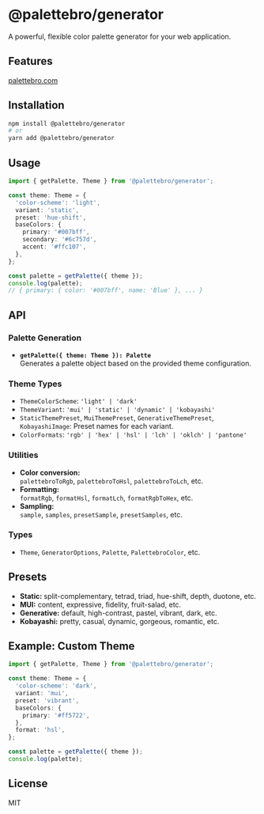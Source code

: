 # @palettebro/generator

A powerful, flexible color palette generator for your web application.

## Features

[palettebro.com](https://palettebro.com)

## Installation

```bash
npm install @palettebro/generator
# or
yarn add @palettebro/generator
```

## Usage

```ts
import { getPalette, Theme } from '@palettebro/generator';

const theme: Theme = {
  'color-scheme': 'light',
  variant: 'static',
  preset: 'hue-shift',
  baseColors: {
    primary: '#007bff',
    secondary: '#6c757d',
    accent: '#ffc107',
  },
};

const palette = getPalette({ theme });
console.log(palette);
// { primary: { color: '#007bff', name: 'Blue' }, ... }
```

## API

### Palette Generation

- **`getPalette({ theme: Theme }): Palette`**  
  Generates a palette object based on the provided theme configuration.

### Theme Types

- `ThemeColorScheme`: `'light' | 'dark'`
- `ThemeVariant`: `'mui' | 'static' | 'dynamic' | 'kobayashi'`
- `StaticThemePreset`, `MuiThemePreset`, `GenerativeThemePreset`, `KobayashiImage`: Preset names for each variant.
- `ColorFormats`: `'rgb' | 'hex' | 'hsl' | 'lch' | 'oklch' | 'pantone'`

### Utilities

- **Color conversion:**  
  `palettebroToRgb`, `palettebroToHsl`, `palettebroToLch`, etc.
- **Formatting:**  
  `formatRgb`, `formatHsl`, `formatLch`, `formatRgbToHex`, etc.
- **Sampling:**  
  `sample`, `samples`, `presetSample`, `presetSamples`, etc.

### Types

- `Theme`, `GeneratorOptions`, `Palette`, `PalettebroColor`, etc.

## Presets

- **Static:** split-complementary, tetrad, triad, hue-shift, depth, duotone, etc.
- **MUI:** content, expressive, fidelity, fruit-salad, etc.
- **Generative:** default, high-contrast, pastel, vibrant, dark, etc.
- **Kobayashi:** pretty, casual, dynamic, gorgeous, romantic, etc.

## Example: Custom Theme

```ts
import { getPalette, Theme } from '@palettebro/generator';

const theme: Theme = {
  'color-scheme': 'dark',
  variant: 'mui',
  preset: 'vibrant',
  baseColors: {
    primary: '#ff5722',
  },
  format: 'hsl',
};

const palette = getPalette({ theme });
console.log(palette);
```

## License

MIT